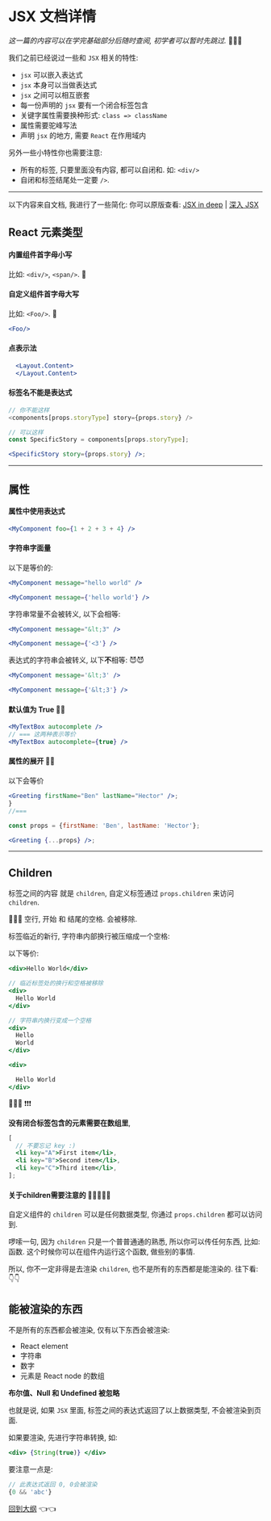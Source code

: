 # JSX 文档详情

_这一篇的内容可以在学完基础部分后随时查阅, 初学者可以暂时先跳过._ :rocket::rocket::rocket:

我们之前已经说过一些和 `JSX` 相关的特性:

- `jsx` 可以嵌入表达式
- `jsx` 本身可以当做表达式
- `jsx` 之间可以相互嵌套
- 每一份声明的 `jsx` 要有一个闭合标签包含
- 关键字属性需要换种形式: `class => className`
- 属性需要驼峰写法
- 声明 `jsx` 的地方, 需要 `React` 在作用域内

另外一些小特性你也需要注意:

- 所有的标签, 只要里面没有内容, 都可以自闭和. 如: `<div/>`
- 自闭和标签结尾处一定要 `/>`.

---

以下内容来自文档, 我进行了一些简化:
你可以原版查看: [JSX in deep](https://reactjs.org/docs/jsx-in-depth.html) | [深入 JSX](https://doc.react-china.org/docs/jsx-in-depth.html)

## React 元素类型

#### 内置组件首字母小写

比如: `<div/>`, `<span/>`. :speak_no_evil:

#### 自定义组件首字母大写

比如: `<Foo/>`. :speak_no_evil:

```jsx
<Foo/>
```

#### 点表示法

```jsx
  <Layout.Content>
  </Layout.Content>
```

#### 标签名不能是表达式
```jsx
// 你不能这样
<components[props.storyType] story={props.story} />

// 可以这样
const SpecificStory = components[props.storyType];

<SpecificStory story={props.story} />;
```
---
## 属性

#### 属性中使用表达式

```jsx
<MyComponent foo={1 + 2 + 3 + 4} />
```

#### 字符串字面量
以下是等价的:
```jsx
<MyComponent message="hello world" />

<MyComponent message={'hello world'} />
```

字符串常量不会被转义, 以下会相等:

```jsx
<MyComponent message="&lt;3" />

<MyComponent message={'<3'} />
```

表达式的字符串会被转义, 以下**不**相等: :smiling_imp::smiling_imp:
```jsx
<MyComponent message='&lt;3' />

<MyComponent message={'&lt;3'} />
```

#### 默认值为 True :balloon::balloon:

```jsx
<MyTextBox autocomplete />
// === 这两种表示等价
<MyTextBox autocomplete={true} />
```

#### 属性的展开 :balloon::balloon:

以下会等价

```jsx
<Greeting firstName="Ben" lastName="Hector" />;
}
//===

const props = {firstName: 'Ben', lastName: 'Hector'};

<Greeting {...props} />;

```
---

## Children <a name="children">

标签之间的内容 就是 `children`, 自定义标签通过 `props.children` 来访问 `children`.

:pill::pill::pill:
空行, 开始 和 结尾的空格. 会被移除.

标签临近的新行, 字符串内部换行被压缩成一个空格:

以下等价:

```jsx
<div>Hello World</div>

// 临近标签处的换行和空格被移除
<div>
  Hello World
</div>

// 字符串内换行变成一个空格
<div>
  Hello
  World
</div>

<div>

  Hello World
</div>
```

:pill::pill::pill: :exclamation::exclamation::exclamation:

**没有闭合标签包含的元素需要在数组里**,
```jsx
[
  // 不要忘记 key :)
  <li key="A">First item</li>,
  <li key="B">Second item</li>,
  <li key="C">Third item</li>,
];
```

#### 关于children需要注意的 :evergreen_tree::evergreen_tree::evergreen_tree::evergreen_tree::evergreen_tree:
自定义组件的 `children` 可以是任何数据类型, 你通过 `props.children` 都可以访问到.

啰嗦一句, 因为 `children` 只是一个普普通通的熟悉, 所以你可以传任何东西, 比如: 函数. 这个时候你可以在组件内运行这个函数, 做些别的事情.

所以, 你不一定非得是去渲染 `children`, 也不是所有的东西都是能渲染的. 往下看: :point_down::point_down:

## 能被渲染的东西

不是所有的东西都会被渲染, 仅有以下东西会被渲染:

- React element
- 字符串
- 数字
- 元素是 React node 的数组

**布尔值、Null 和 Undefined 被忽略** <a name="ess4-ignoreRender">

也就是说, 如果 `JSX` 里面, 标签之间的表达式返回了以上数据类型, 不会被渲染到页面.

如果要渲染, 先进行字符串转换, 如:

```jsx
<div> {String(true)} </div>
```

要注意一点是:

```jsx
// 此表达式返回 0, 0会被渲染
{0 && 'abc'}
```

[回到大纲](../README.md#outline) :point_left::point_left:
